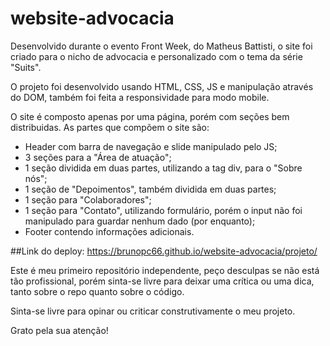 # website-advocacia

Desenvolvido durante o evento Front Week, do Matheus Battisti, o site foi criado para o nicho de advocacia e personalizado com o tema da série "Suits".

O projeto foi desenvolvido usando HTML, CSS, JS e manipulação através do DOM, também foi feita a responsividade para modo mobile.

O site é composto apenas por uma página, porém com seções bem distribuidas. As partes que compõem o site são:

- Header com barra de navegação e slide manipulado pelo JS;
- 3 seções para a "Área de atuação";
- 1 seção dividida em duas partes, utilizando a tag div, para o "Sobre nós";
- 1 seção de "Depoimentos", também dividida em duas partes;
- 1 seção para "Colaboradores";
- 1 seção para "Contato", utilizando formulário, porém o input não foi manipulado para guardar nenhum dado (por enquanto);
- Footer contendo informações adicionais.

##Link do deploy: https://brunopc66.github.io/website-advocacia/projeto/

Este é meu primeiro repositório independente, peço desculpas se não está tão profissional, porém sinta-se livre para deixar uma crítica ou uma dica, tanto sobre o repo quanto sobre o código.

Sinta-se livre para opinar ou criticar construtivamente o meu projeto.

Grato pela sua atenção!
